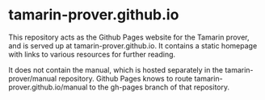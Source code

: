 tamarin-prover.github.io
========================

This repository acts as the Github Pages website for the Tamarin
prover, and is served up at tamarin-prover.github.io. It contains a
static homepage with links to various resources for further reading.

It does not contain the manual, which is hosted separately in the
tamarin-prover/manual repository. Github Pages knows to route
tamarin-prover.github.io/manual to the gh-pages branch of that
repository.